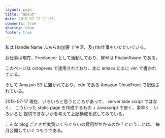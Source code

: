 ```yaml
---
layout: page
title: "about"
date: 2015-07-17 11:26
comments: true
sharing: true
footer: true
---
```


私は Handle Name ふぁらお加藤 で生活、及びお仕事をいただいている。

お仕事は現在、Freelancer として活動しており、屋号は PhalanXware である。

このページは octopress で運用されており、主に emacs たまに vim で書かれている。

そして Amazon S3 に置かれており、cdn である Amazon CloudFront で配信されている。

2015-07-17 現在、いろいろと思うところがあって、 server side script ではなく、
こういった static page を作成するもの + Javascript で安く、素早く、いろいろと
提供できないかを考えて上記構成を試してみている。

こんな blog ごときが実質いくらぐらいの費用がかかるのか？ということは、
毎月公開していくつもりである。
